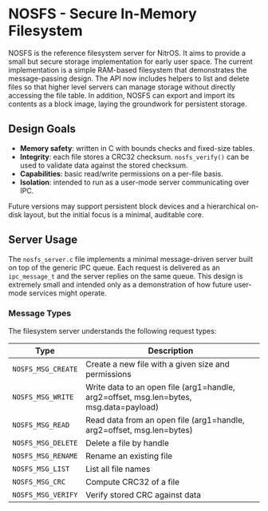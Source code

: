# NOSFS - Secure In-Memory Filesystem

NOSFS is the reference filesystem server for NitrOS. It aims to provide a
small but secure storage implementation for early user space. The current
implementation is a simple RAM-based filesystem that demonstrates the
message-passing design. The API now includes helpers to list and delete files so
that higher level servers can manage storage without directly accessing the file
table. In addition, NOSFS can export and import its contents as a block image,
laying the groundwork for persistent storage.

## Design Goals

- **Memory safety**: written in C with bounds checks and fixed-size tables.
- **Integrity**: each file stores a CRC32 checksum. `nosfs_verify()` can be
  used to validate data against the stored checksum.
- **Capabilities**: basic read/write permissions on a per-file basis.
- **Isolation**: intended to run as a user-mode server communicating over IPC.

Future versions may support persistent block devices and a hierarchical
on-disk layout, but the initial focus is a minimal, auditable core.

## Server Usage

The `nosfs_server.c` file implements a minimal message-driven server built on top of
the generic IPC queue. Each request is delivered as an `ipc_message_t` and the
server replies on the same queue. This design is extremely small and intended
only as a demonstration of how future user-mode services might operate.

### Message Types

The filesystem server understands the following request types:

| Type               | Description                                                                            |
| ------------------ | -------------------------------------------------------------------------------------- |
| `NOSFS_MSG_CREATE` | Create a new file with a given size and permissions                                    |
| `NOSFS_MSG_WRITE`  | Write data to an open file (arg1=handle, arg2=offset, msg.len=bytes, msg.data=payload) |
| `NOSFS_MSG_READ`   | Read data from an open file (arg1=handle, arg2=offset, msg.len=bytes)                  |
| `NOSFS_MSG_DELETE` | Delete a file by handle                                                                |
| `NOSFS_MSG_RENAME` | Rename an existing file                                                                |
| `NOSFS_MSG_LIST`   | List all file names                                                                    |
| `NOSFS_MSG_CRC`    | Compute CRC32 of a file                                                                |
| `NOSFS_MSG_VERIFY` | Verify stored CRC against data                                                         |
